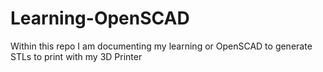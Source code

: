 # Learning-OpenSCAD
Within this repo I am documenting my learning or OpenSCAD to generate STLs to print with my 3D Printer
